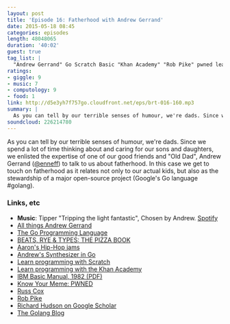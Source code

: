 ```yaml
---
layout: post
title: 'Episode 16: Fatherhood with Andrew Gerrand'
date: 2015-05-18 08:45
categories: episodes
length: 48048065
duration: '40:02'
guest: true
tag_list: |
  "Andrew Gerrand" Go Scratch Basic "Khan Academy" "Rob Pike" pwned learning fatherhood family
ratings:
- giggle: 9
- music: 7
- computology: 9
- food: 1
link: http://d5e3yh7f757go.cloudfront.net/eps/brt-016-160.mp3
summary: |
  As you can tell by our terrible senses of humour, we're dads. Since we spend a lot of time thinking about and caring for our sons and daughters, we enlisted the expertise of one of our good friends and "Old Dad", Andrew Gerrand ([@enneff](https://twitter.com/enneff)) to talk to us about fatherhood. In this case we get to touch on fatherhood as it relates not only to our actual kids, but also as the stewardship of a major open-source project (Google's Go language #golang).
soundcloud: 226214780
---
```

As you can tell by our terrible senses of humour, we're dads. Since we spend a lot of time thinking about and caring for our sons and daughters, we enlisted the expertise of one of our good friends and "Old Dad", Andrew Gerrand ([@enneff](https://twitter.com/enneff)) to talk to us about fatherhood. In this case we get to touch on fatherhood as it relates not only to our actual kids, but also as the stewardship of a major open-source project (Google's Go language #golang).

<!-- more -->

### Links, etc

* <strong>Music</strong>: Tipper "Tripping the light fantastic", Chosen by Andrew. [Spotify](https://open.spotify.com/track/0g98S76cfQ1KIkKb1ePduY)
* [All things Andrew Gerrand](http://nf.wh3rd.net/)
* [The Go Programming Language](https://golang.org/)
* [BEATS, RYE & TYPES: THE PIZZA BOOK](http://beatsryetypes.com/pizza)
* [Aaron's Hip-Hop jams](https://soundcloud.com/aquirkey)
* [Andrew's Synthesizer in Go](https://github.com/nf/sigourney)
* [Learn programming with Scratch](https://scratch.mit.edu/)
* [Learn programming with the Khan Academy](https://www.khanacademy.org)
* [IBM Basic Manual, 1982 (PDF)](http://www.retroarchive.org/dos/docs/basic_ref_1.pdf)
* [Know Your Meme: PWNED](http://knowyourmeme.com/memes/owned-pwned)
* [Russ Cox](https://swtch.com/~rsc/)
* [Rob Pike](http://research.google.com/pubs/r.html)
* [Richard Hudson on Google Scholar](https://scholar.google.com/citations?user=FejSLgQAAAAJ&hl=en)
* [The Golang Blog](http://blog.golang.org/)

